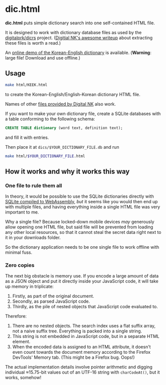 # dic.html

**dic.html** puts simple dictionary search into one self-contained HTML file.

It is designed to work with dictionary database files as used by the
[digitalprk/dicrs](https://github.com/digitalprk/dicrs) project.
([Digitial NK's awesome writeup](https://digitalnk.com/blog/2020/05/08/porting-north-korean-dictionaries-with-rust/)
about extracting these files is worth a read.)

An
[online demo of the Korean-English dictionary](https://yorwba.github.io/dic.html/)
is available. (**Warning**: large file! Download and use offline.)

## Usage

```bash
make html/KEEK.html
```
to create the Korean-English/English-Korean dictionary HTML file.

Names of other
[files provided by Digital NK](https://github.com/digitalprk/dicrs?tab=readme-ov-file#dictionaries)
also work.

If you want to make your own dictionary file,
create a SQLite databases with a table conforming to the following schema:
```sql
CREATE TABLE dictionary (word text, definition text);
```
and fill it with entries.

Then place it at `dics/$YOUR_DICTIONARY_FILE.db` and run
```bash
make html/$YOUR_DICTIONARY_FILE.html
```

## How it works and why it works this way

### One file to rule them all

In theory, it would be possible to use the SQLite dictionaries directly with
[SQLite compiled to WebAssembly](https://sqlite.org/wasm),
*but* it seems like you would then end up with multiple files,
and having everything inside a single HTML file was very important to me.

Why a single file?
Because locked-down mobile devices *may* generously allow opening one HTML file,
but said file will be prevented from loading any other local resources,
so that it cannot steal the secret data right next to it in your downloads folder.

So the dictionary application needs to be one single file
to work offline with minimal fuss.

### Zero copies

The next big obstacle is memory use.
If you encode a large amount of data as a JSON object
and put it directly inside your JavaScript code,
it will take up memory in triplicate:

1. Firstly, as part of the original document.
2. Secondly, as parsed JavaScript code.
3. Thirdly, as the pile of nested objects that JavaScript code evaluated to.

Therefore:

1. There are no nested objects.
   The search index uses a flat suffix array, not a naive suffix tree.
   Everything is packed into a single string.
2. This string is not embedded in JavaScript code,
   but in a separate HTML element.
3. When the encoded data is assigned to an HTML attribute,
   it doesn't even count towards the document memory
   according to the Firefox DevTools' Memory tab.
   (This might be a Firefox bug. Oops!)

The actual implementation details involve pointer arithmetic
and digging individual ≈15.75-bit values out of an UTF-16 string
with `charCodeAt()`,
but it works, somehow!
